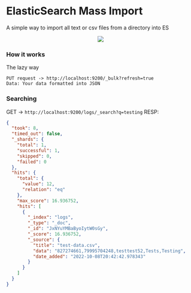 # ElasticSearch Mass Import
A simple way to import all text or csv files from a directory into ES

<center>
  <img src="https://transfer.sh/6nm4fX/Code_1LLf7tmOev.png">
</center>

### How it works
The lazy way
```
PUT request -> http://localhost:9200/_bulk?refresh=true
Data: Your data formatted into JSON
```

### Searching
GET -> `http://localhost:9200/logs/_search?q=testing`
RESP:
```json
{
  "took": 8,
  "timed_out": false,
  "_shards": {
    "total": 1,
    "successful": 1,
    "skipped": 0,
    "failed": 0
  },
  "hits": {
    "total": {
      "value": 12,
      "relation": "eq"
    },
    "max_score": 16.936752,
    "hits": [
      {
        "_index": "logs",
        "_type": "_doc",
        "_id": "JxNYuYMBaByoIytW0sGy",
        "_score": 16.936752,
        "_source": {
          "title": "test-data.csv",
          "data": "827274661,79995704248,testtest52,Tests,Testing",
          "date_added": "2022-10-08T20:42:42.978343"
        }
      }
    ]
  }
}
```
